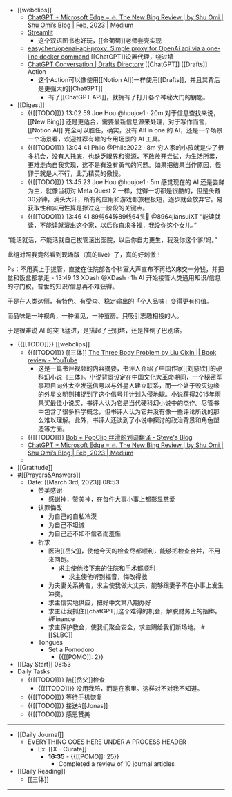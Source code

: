 - [[webclips]]
    - [ChatGPT + Microsoft Edge = 🔥. The New Bing Review | by Shu Omi | Shu Omi’s Blog | Feb, 2023 | Medium](https://medium.com/my-learning-journal/chatgpt-microsoft-edge-981fef979792)
    - [Streamlit](https://goldengrape-bilingual-book-maker-streamlit-app-x7nhof.streamlit.app/)
        - 这个双语图书也好玩，[[金葡萄]]老师套壳实现  
    - [easychen/openai-api-proxy: Simple proxy for OpenAi api via a one-line docker command](https://github.com/easychen/openai-api-proxy) [[ChatGPT]]设置代理，绕过墙
    - [ChatGPT Conversation | Drafts Directory](https://directory.getdrafts.com/a/2HJ) [[ChatGPT]] [[Drafts]] Action
        - 这个Action可以像使用[[Notion AI]]一样使用[[Drafts]]，并且其背后是更强大的[[ChatGPT]]
            - 有了[[ChatGPT API]]，就拥有了打开各个神秘大门的钥匙。
- [[Digest]]
    - {{[[TODO]]}} 13:02 59 Joe Hou
@houjoe1
·
20m
对于信息查找来说，[[New Bing]] 还是更适合，需要最新信息源来处理，对于写作而言，[[Notion AI]] 完全可以胜任，确实，没有 All in one 的 AI，还是一个场景一个场景看，欢迎推荐有趣的专用场景的 AI 工具。
    - {{[[TODO]]}} 13:04 41 
Philo
@Philo2022
·
8m
穷人家的小孩就是少了很多机会，没有人托底，也缺乏眼界和资源，不敢放开尝试，为生活所累，更难走向自我实现，这不是有没有勇气的问题。如果把结果当作原因，怪罪于就是人不行，此乃精英的傲慢。
    - {{[[TODO]]}} 13:45 23 Joe Hou
@houjoe1
·
5m
感觉现在的 AI 还是尝鲜为主，就像当初对 Meta Quest 2 一样，觉得一切都是很酷的，但是头戴30分钟，满头大汗，所有的应用和游戏都旅程极短，逐步就会放弃它。易获取性和实用性算是撑过这一阶段的关键点。
    - {{[[TODO]]}} 13:46 41 89剪64碎89线64头🔪
@8964jiansuiXT
“能读就读，不能读就滚出这个家，以后你自求多福，我没你这个女儿。”

“能活就活，不能活就自己拔管滚出医院，以后你自力更生，我没你这个爹/妈。”

此组对照我竟然看到现场版（真的live）了，真的好刺激！

Ps：不用真上手拔管，直接在住院部各个科室大声宣布不再给X床交一分钱，并把盆和饭盒都拿走
    - 13:49 13 XDash
@XDash
·
1h
AI 开始接管人类通用知识/信息的守门权，普世的知识/信息再不难获得。

于是在人类这侧，有特色、有受众、稳定输出的「个人品味」变得更有价值。

而品味是一种视角，一种偏见，一种茧房。只吸引志趣相投的人。

于是很难说 AI 的突飞猛进，是搭起了巴别塔，还是推倒了巴别塔。
- {{[[TODO]]}} [[webclips]]
    - {{[[TODO]]}} [[三体]] [The Three Body Problem by Liu Cixin || Book review - YouTube](https://www.youtube.com/watch?v=qS0N8ggRd74)
        - 这是一篇书评视频的内容摘要，书评人介绍了中国作家[[刘慈欣]]的硬科幻小说《三体》。小说背景设定在中国文化大革命期间，一个秘密军事项目向外太空发送信号以与外星人建立联系，而一个处于毁灭边缘的外星文明则捕捉到了这个信号并计划入侵地球。小说获得2015年雨果奖最佳小说奖，书评人认为它是当代硬科幻小说中的杰作。尽管书中包含了很多科学概念，但书评人认为它并没有像一些评论所说的那么难以理解。此外，书评人还谈到了小说中探讨的政治背景和角色塑造等方面。
    - {{[[TODO]]}} [Bob + PopClip 丝滑的划词翻译 - Steve's Blog](https://blog.steveee.me/posts/Bob%20+%20PopClip/)
    - [ChatGPT + Microsoft Edge = 🔥. The New Bing Review | by Shu Omi | Shu Omi’s Blog | Feb, 2023 | Medium](https://medium.com/my-learning-journal/chatgpt-microsoft-edge-981fef979792)
    - 
- [[Gratitude]]
- #[[Prayers&Answers]]
    - Date: [[March 3rd, 2023]] 08:53
        - 赞美感谢
            - 感谢神，赞美神，在每件大事小事上都彰显慈爱
        - 认罪悔改
            - 为自己的自私冷漠
            - 为自己不坦诚
            - 为自己还不如不信者而羞惭
        - 祈求
            - 医治[[岳父]]，使他今天的检查尽都顺利，能够把检查合并，不用来回跑。
                - 求主使他接下来的住院和手术都顺利
                    - 求主使他听到福音，悔改得救
            - 为夫妻关系祷告，求主使我做大丈夫，能够跟妻子不在小事上发生冲突。
            - 求主信实地供应，把好中文第八期办好
            - 求主让我抓住[[chatGPT]]这个难得的机会，解脱财务上的捆绑。 #Finance
            - 求主保护教会，使我们聚会安全，求主赐给我们新场地。 #[[SLBC]]
        - Tongues
            - Set a Pomodoro
                - {{[[POMO]]: 2}}
- [[Day Start]] 08:53
- Daily Tasks
    - {{[[TODO]]}} 陪[[岳父]]检查
        - {{[[TODO]]}} 没用我陪，而是在家里。这样对不对我不知道。
    - {{[[TODO]]}} 等待手机恢复
    - {{[[TODO]]}} 接送#[[Jonas]]
    - {{[[TODO]]}} 感恩赞美
- ---
- [[Daily Journal]] 
    - EVERYTHING GOES HERE UNDER A PROCESS HEADER
        - Ex: [[X - Curate]]
            - **16:35** - {{[[POMO]]: 25}}
                -  Completed a review of 10 journal articles
- [[Daily Reading]]
    - [[三体]]
- ---
